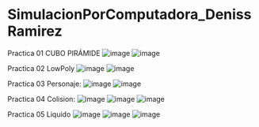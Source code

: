 # SimulacionPorComputadora_DenissRamirez
Practica 01 CUBO PIRÁMIDE
![image](https://github.com/GALL1T0/SimulacionPorComputadora_DenissRamirez/assets/102568975/7c47249d-a18e-412d-80ae-87f69ade500e)
![image](https://github.com/GALL1T0/SimulacionPorComputadora_DenissRamirez/assets/102568975/113732b4-f1f0-46f4-a97a-675ec18535e4)

Practica 02 LowPoly
![image](https://github.com/GALL1T0/SimulacionPorComputadora_DenissRamirez/assets/102568975/fcdd9441-50f6-41c7-b5ef-c52349c8d128)
![image](https://github.com/GALL1T0/SimulacionPorComputadora_DenissRamirez/assets/102568975/e2451bca-fb44-4ae4-bd6f-4645db5fad73)

Practica 03 Personaje:
![image](https://github.com/GALL1T0/SimulacionPorComputadora_DenissRamirez/assets/102568975/5d6dd251-a541-4bc7-9a62-a23d005f80bf)
![image](https://github.com/GALL1T0/SimulacionPorComputadora_DenissRamirez/assets/102568975/6d816fa7-09a8-4194-8377-6ec1b713c6c3)


Practica 04 Colision:
![image](https://github.com/GALL1T0/SimulacionPorComputadora_DenissRamirez/assets/102568975/cf435e11-379b-4da6-bfa6-19afda857619)
![image](https://github.com/GALL1T0/SimulacionPorComputadora_DenissRamirez/assets/102568975/e0cae811-620c-4e32-949e-38911ecf30de)
![image](https://github.com/GALL1T0/SimulacionPorComputadora_DenissRamirez/assets/102568975/626c876f-fc0a-4a36-8e66-636458517aa0)

Practica 05 Liquido
![image](https://github.com/GALL1T0/SimulacionPorComputadora_DenissRamirez/assets/102568975/a43e1389-4e6e-4891-8e70-a5a169fe90e5)
![image](https://github.com/GALL1T0/SimulacionPorComputadora_DenissRamirez/assets/102568975/d7195711-6a54-4856-80e7-df898114081a)
![image](https://github.com/GALL1T0/SimulacionPorComputadora_DenissRamirez/assets/102568975/769672e2-58af-4f0d-bcf7-875ba5837781)
